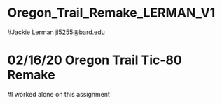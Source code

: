 # Oregon_Trail_Remake_LERMAN_V1
#Jackie Lerman <jl5255@bard.edu>
# 02/16/20 Oregon Trail Tic-80 Remake 
#I worked alone on this assignment 

